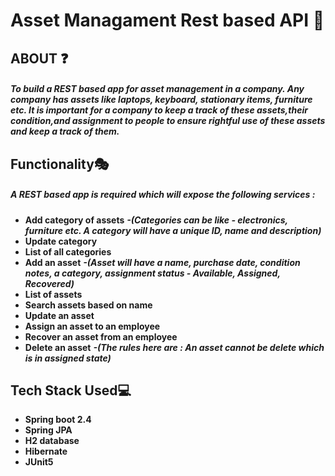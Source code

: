 #  Asset Managament Rest based API 📱


## ABOUT ❓

##### To build a REST based app for asset management in a company. Any company has assets like laptops, keyboard, stationary items, furniture etc. It is important for a company to keep a track of these assets,their condition,and assignment to people to ensure rightful use of these assets and keep a track of them. 

## Functionality🎭
#####  A REST based app is required which will expose the following services :

- **Add category of assets** ***-(Categories can be like - electronics, furniture etc. A category will have a unique ID, name and description)***
- **Update category** 
- **List of all categories** 
- **Add an asset** ***-(Asset will have a name, purchase date, condition notes, a category, assignment status - Available, Assigned, Recovered)***
- **List of assets**
- **Search assets based on name**
- **Update an asset**
- **Assign an asset to an employee**
- **Recover an asset from an employee**
- **Delete an asset**  ***-(The rules here are : An asset cannot be delete which is in assigned state)***

## Tech Stack Used💻

- **Spring boot 2.4** 
- **Spring JPA** 
- **H2 database**
- **Hibernate**
- **JUnit5**

